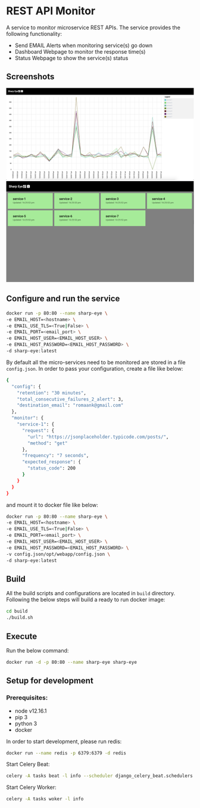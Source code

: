 # REST API Monitor

A service to monitor microservice REST APIs. The service provides the following functionality:

- Send EMAIL Alerts when monitoring service(s) go down
- Dashboard Webpage to monitor the response time(s)
- Status Webpage to show the service(s) status

## Screenshots 

![Dashboard](/docs/dashboard.png)
![Status](/docs/status.png)

## Configure and run the service 

```sh 
docker run -p 80:80 --name sharp-eye \
-e EMAIL_HOST=<hostname> \
-e EMAIL_USE_TLS=<True|False> \
-e EMAIL_PORT=<email_port> \
-e EMAIL_HOST_USER=<EMAIL_HOST_USER> \
-e EMAIL_HOST_PASSWORD=<EMAIL_HOST_PASSWORD> \
-d sharp-eye:latest
```

By default all the micro-services need to be monitored are stored in a file `config.json`. In order to pass your 
configuration, create a file like below:

```sh 
{
  "config": {
    "retention": "30 minutes",
    "total_consecutive_failures_2_alert": 3,
    "destination_email": "romaank@gmail.com"
  },
  "monitor": {
    "service-1": {
      "request": {
        "url": "https://jsonplaceholder.typicode.com/posts/",
        "method": "get"
      },
      "frequency": "7 seconds",
      "expected_response": {
        "status_code": 200
      }
    }
  }
}
```

and mount it to docker file like below:

```sh 
docker run -p 80:80 --name sharp-eye \
-e EMAIL_HOST=<hostname> \
-e EMAIL_USE_TLS=<True|False> \
-e EMAIL_PORT=<email_port> \
-e EMAIL_HOST_USER=<EMAIL_HOST_USER> \
-e EMAIL_HOST_PASSWORD=<EMAIL_HOST_PASSWORD> \
-v config.json/opt/webapp/config.json \
-d sharp-eye:latest
```

## Build

All the build scripts and configurations are located in `build` directory. Following the below steps will build a 
ready to run docker image:

```sh 
cd build 
./build.sh
```

## Execute

Run the below command:

```sh
docker run -d -p 80:80 --name sharp-eye sharp-eye
```

## Setup for development

### Prerequisites:

- node v12.16.1
- pip 3
- python 3
- docker 

In order to start development, please run redis:
```sh 
docker run --name redis -p 6379:6379 -d redis
```

Start Celery Beat:

```sh
celery -A tasks beat -l info --scheduler django_celery_beat.schedulers:DatabaseScheduler
```

Start Celery Worker:

```sh
celery -A tasks woker -l info
```

